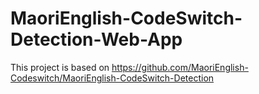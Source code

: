 # MaoriEnglish-CodeSwitch-Detection-Web-App
This project is based on https://github.com/MaoriEnglish-Codeswitch/MaoriEnglish-CodeSwitch-Detection

